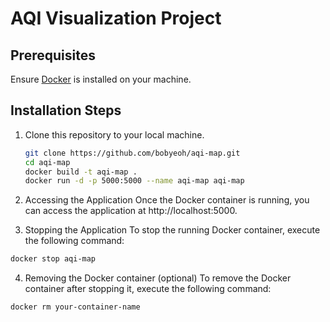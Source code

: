 # AQI Visualization Project


## Prerequisites

Ensure [Docker](https://www.docker.com/get-started) is installed on your machine.

## Installation Steps

1. Clone this repository to your local machine.
   ```bash
   git clone https://github.com/bobyeoh/aqi-map.git
   cd aqi-map
   docker build -t aqi-map .
   docker run -d -p 5000:5000 --name aqi-map aqi-map
   ```
2. Accessing the Application
Once the Docker container is running, you can access the application at http://localhost:5000.

3. Stopping the Application
To stop the running Docker container, execute the following command:
```bash
docker stop aqi-map
```

4. Removing the Docker container (optional)
To remove the Docker container after stopping it, execute the following command:
```bash
docker rm your-container-name
```
